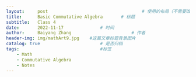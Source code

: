 ```yaml
---
layout:     post   				                    # 使用的布局（不需要改）
title:      Basic Commutative Algebra		# 标题 
subtitle:   Class 4
date:       2022-11-17 				# 时间
author:     Baiyang Zhang 						# 作者
header-img: img/mathArt9.jpg 	#这篇文章标题背景图片
catalog: true 						# 是否归档
tags:								#标签
    - Math
    - Commutative Algebra
    - Notes
---
```


